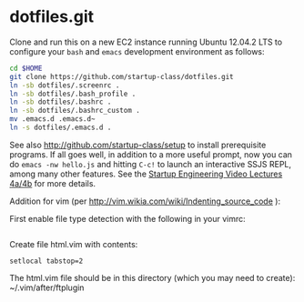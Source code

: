 dotfiles.git
============
Clone and run this on a new EC2 instance running Ubuntu 12.04.2 LTS to
configure your `bash` and `emacs` development environment as follows:

```sh
cd $HOME
git clone https://github.com/startup-class/dotfiles.git
ln -sb dotfiles/.screenrc .
ln -sb dotfiles/.bash_profile .
ln -sb dotfiles/.bashrc .
ln -sb dotfiles/.bashrc_custom .
mv .emacs.d .emacs.d~
ln -s dotfiles/.emacs.d .
```

See also http://github.com/startup-class/setup to install prerequisite
programs. If all goes well, in addition to a more useful prompt, now you can
do `emacs -nw hello.js` and hitting `C-c!` to launch an interactive SSJS
REPL, among many other features. See the
[Startup Engineering Video Lectures 4a/4b](https://class.coursera.org/startup-001/lecture/index)
for more details.

Addition for vim (per http://vim.wikia.com/wiki/Indenting_source_code ):

First enable file type detection with the following in your vimrc:
```filetype plugin indent on
```

Create file html.vim with contents:
```setlocal shiftwidth=2
setlocal tabstop=2
```

The html.vim file should be in this directory (which you may need to create):
~/.vim/after/ftplugin
